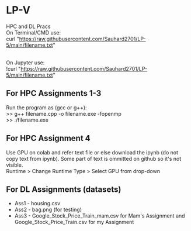 # LP-V
HPC and DL Pracs
<br> On Terminal/CMD use: 
<br> curl "https://raw.githubusercontent.com/Sauhard2701/LP-5/main/filename.txt"

<br> On Jupyter use:
<br> !curl "https://raw.githubusercontent.com/Sauhard2701/LP-5/main/filename.txt"

## For HPC Assignments 1-3

Run the program as (gcc or g++): 
<br> >> g++ filename.cpp -o filename.exe -fopenmp
<br> >> ./filename.exe

## For HPC Assignment 4

Use GPU on colab and refer text file or else download the ipynb (do not copy text from ipynb). Some part of text is ommitted on github so it's not visible.
<br> Runtime > Change Runtime Type > Select GPU from drop-down

## For DL Assignments (datasets)
- Ass1 - housing.csv
- Ass2 - bag.png (for testing)
- Ass3 - Google_Stock_Price_Train_mam.csv for Mam's Assignment and Google_Stock_Price_Train.csv for my Assignment
